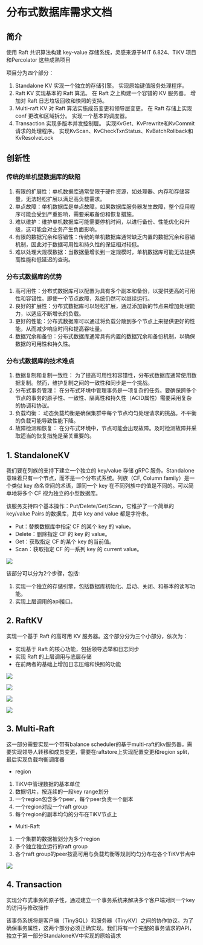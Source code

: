 # 分布式数据库需求文档

## 简介
使用 Raft 共识算法构建 key-value 存储系统，灵感来源于MIT 6.824、TiKV 项目和Percolator 这些成熟项目

项目分为四个部分：
1. Standalone KV
实现一个独立的存储引擎。
实现原始键值服务处理程序。
2. Raft KV
实现基本的 Raft 算法。
在 Raft 之上构建一个容错的 KV 服务器。
增加对 Raft 日志垃圾回收和快照的支持。
3. Multi-raft KV
对 Raft 算法实施成员变更和领导层变更。
在 Raft 存储上实现 conf 更改和区域拆分。
实现一个基本的调度器。
4. Transaction
实现多版本并发控制层。
实现KvGet、KvPrewrite和KvCommit请求的处理程序。
实现KvScan、KvCheckTxnStatus、KvBatchRollback和KvResolveLock

## 创新性

### 传统的单机型数据库的缺陷
1. 有限的扩展性：单机数据库通常受限于硬件资源，如处理器、内存和存储容量，无法轻松扩展以满足高负载需求。
2. 单点故障：单机数据库是单点故障，如果数据库服务器发生故障，整个应用程序可能会受到严重影响，需要采取备份和恢复措施。
3. 难以维护：维护单机数据库可能需要停机时间，以进行备份、性能优化和升级，这可能会对业务产生负面影响。
4. 有限的数据冗余和容错性：传统的单机数据库通常缺乏内置的数据冗余和容错机制，因此对于数据可用性和持久性的保证相对较低。
5. 难以处理大规模数据：当数据量增长到一定规模时，单机数据库可能无法提供高性能和低延迟的查询。

### 分布式数据库的优势
1. 高可用性：分布式数据库可以配置为具有多个副本和备份，以提供更高的可用性和容错性。即使一个节点故障，系统仍然可以继续运行。
2. 良好的扩展性：分布式数据库可以轻松扩展，通过添加新的节点来增加处理能力，以适应不断增长的负载。
3. 更好的性能：分布式数据库可以通过将负载分散到多个节点上来提供更好的性能，从而减少响应时间和提高吞吐量。
4. 数据冗余和备份：分布式数据库通常具有内置的数据冗余和备份机制，以确保数据的可用性和持久性。

### 分布式数据库的技术难点
1. 数据复制和复制一致性： 为了提高可用性和容错性，分布式数据库通常使用数据复制。然而，维护复制之间的一致性和同步是一个挑战。
2. 分布式事务管理： 在分布式环境中管理事务是一项复杂的任务。要确保跨多个节点的事务的原子性、一致性、隔离性和持久性（ACID属性）需要采用复杂的协调和协议。
3. 负载均衡： 动态负载均衡是确保集群中每个节点均匀处理请求的挑战。不平衡的负载可能导致性能下降。
4. 故障检测和恢复： 在分布式环境中，节点可能会出现故障。及时检测故障并采取适当的恢复措施是至关重要的。

## 1. StandaloneKV

我们要在列族的支持下建立一个独立的 key/value 存储 gRPC 服务。Standalone 意味着只有一个节点，而不是一个分布式系统。列族（CF, Column family）是一个类似 key 命名空间的术语，即同一个 key 在不同列族中的值是不同的。可以简单地将多个 CF 视为独立的小型数据库。

该服务支持四个基本操作：Put/Delete/Get/Scan，它维护了一个简单的 key/value Pairs 的数据库，其中 key and value 都是字符串。

- Put：替换数据库中指定 CF 的某个 key 的 value。
- Delete：删除指定 CF 的 key 的 value。
- Get：获取指定 CF 的某个 key 的当前值。
- Scan：获取指定 CF 的一系列 key 的 current value。

![](./img/1_1.png)

该部分可以分为2个步骤，包括:

1. 实现一个独立的存储引擎，包括数据库初始化、启动、关闭、和基本的读写功能。
2. 实现上层调用的api接口。

## 2. RaftKV

实现一个基于 Raft 的高可用 KV 服务器。这个部分分为三个小部分，依次为：

- 实现基于 Raft 的核心功能，包括领导选举和日志同步
- 实现 Raft 的上层调用与底层存储
- 在前两者的基础上增加日志压缩和快照的功能

![](./img/2_1.png)

![](./img/2_2.png)

![](./img/2_3.png)

![](./img/2_4.png)

## 3. Multi-Raft

这一部分需要实现一个带有balance scheduler的基于multi-raft的kv服务器，需要实现领导人转移和成员变更，需要在raftstore上实现配置变更和region split，最后实现负载均衡调度器

- region

1. TiKV中管理数据的基本单位
2. 数据切片，按连续的一段key range划分
3. 一个region包含多个peer，每个peer负责一个副本
4. 一个region对应一个raft group
5. 每个region的副本均匀的分布在TiKV节点上

- Multi-Raft

1. 一个集群的数据被划分为多个region
2. 多个独立独立运行的raft group
3. 各个raft group的peer按高可用与负载均衡等规则均匀分布在各个TiKV节点中

![](./img/3_1.png)

## 4. Transaction

实现分布式事务的原子性，通过建立一个事务系统来解决多个客户端对同一个key的访问与修改操作

该事务系统将是客户端（TinySQL）和服务器（TinyKV）之间的协作协议。为了确保事务属性，这两个部分必须正确实现。我们将有一个完整的事务请求的API，独立于第一部分StandaloneKV中实现的原始请求
